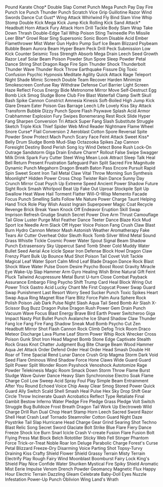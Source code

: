 Pound
Karate Chop*
Double Slap
Comet Punch
Mega Punch
Pay Day
Fire Punch
Ice Punch
Thunder Punch
Scratch
Vice Grip
Guillotine
Razor Wind
Swords Dance
Cut
Gust*
Wing Attack
Whirlwind
Fly
Bind
Slam
Vine Whip
Stomp
Double Kick
Mega Kick
Jump Kick
Rolling Kick
Sand Attack*
Headbutt
Horn Attack
Fury Attack
Horn Drill
Tackle
Body Slam
Wrap
Take Down
Thrash
Double-Edge
Tail Whip
Poison Sting
Twineedle
Pin Missile
Leer
Bite*
Growl
Roar
Sing
Supersonic
Sonic Boom
Disable
Acid
Ember
Flamethrower
Mist
Water Gun
Hydro Pump
Surf
Ice Beam
Blizzard
Psybeam
Bubble Beam
Aurora Beam
Hyper Beam
Peck
Drill Peck
Submission
Low Kick
Counter
Seismic Toss
Strength
Absorb
Mega Drain
Leech Seed
Growth
Razor Leaf
Solar Beam
Poison Powder
Stun Spore
Sleep Powder
Petal Dance
String Shot
Dragon Rage
Fire Spin
Thunder Shock
Thunderbolt
Thunder Wave
Thunder
Rock Throw
Earthquake
Fissure
Dig
Toxic
Confusion
Psychic
Hypnosis
Meditate
Agility
Quick Attack
Rage
Teleport
Night Shade
Mimic
Screech
Double Team
Recover
Harden
Minimize
Smokescreen
Confuse Ray
Withdraw
Defense Curl
Barrier
Light Screen
Haze
Reflect
Focus Energy
Bide
Metronome
Mirror Move
Self-Destruct
Egg Bomb
Lick
Smog
Sludge
Bone Club
Fire Blast
Waterfall
Clamp
Swift
Skull Bash
Spike Cannon
Constrict
Amnesia
Kinesis
Soft-Boiled
High Jump Kick
Glare
Dream Eater
Poison Gas
Barrage
Leech Life
Lovely Kiss
Sky Attack
Transform
Bubble
Dizzy Punch
Spore
Flash
Psywave
Splash
Acid Armor
Crabhammer
Explosion
Fury Swipes
Bonemerang
Rest
Rock Slide
Hyper Fang
Sharpen
Conversion
Tri Attack
Super Fang
Slash
Substitute
Struggle
Sketch
Triple Kick
Thief
Spider Web
Mind Reader
Nightmare
Flame Wheel
Snore
Curse*
Flail
Conversion 2
Aeroblast
Cotton Spore
Reversal
Spite
Powder Snow
Protect
Mach Punch
Scary Face
Feint Attack
Sweet Kiss*
Belly Drum
Sludge Bomb
Mud-Slap
Octazooka
Spikes
Zap Cannon
Foresight
Destiny Bond
Perish Song
Icy Wind
Detect
Bone Rush
Lock-On
Outrage
Sandstorm
Giga Drain
Endure
Charm*
Rollout
False Swipe
Swagger
Milk Drink
Spark
Fury Cutter
Steel Wing
Mean Look
Attract
Sleep Talk
Heal Bell
Return
Present
Frustration
Safeguard
Pain Split
Sacred Fire
Magnitude
Dynamic Punch
Megahorn
Dragon Breath
Baton Pass
Encore
Pursuit
Rapid Spin
Sweet Scent
Iron Tail
Metal Claw
Vital Throw
Morning Sun
Synthesis
Moonlight*
Hidden Power
Cross Chop
Twister
Rain Dance
Sunny Day
Crunch
Mirror Coat
Psych Up
Extreme Speed
Ancient Power
Shadow
Future Sight
Rock Smash
Whirlpool
Beat Up
Fake Out
Uproar
Stockpile
Spit Up
Swallow
Heat Wave
Hail
Torment
Flatter
Will-O-Wisp
Memento
Facade
Focus Punch
Smelling Salts
Follow Me
Nature Power
Charge
Taunt
Helping Hand
Trick
Role Play
Wish
Assist
Ingrain
Superpower
Magic Coat
Recycle
Revenge
Brick Break
Yawn
Knock Off
Endeavor
Eruption
Skill Swap
Imprison
Refresh
Grudge
Snatch
Secret Power
Dive
Arm Thrust
Camouflage
Tail Glow
Luster Purge
Mist
Feather Dance
Teeter Dance
Blaze Kick
Mud Sport
Ice
Needle Arm
Slack Off
Hyper Voice
Poison Fang
Crush Claw
Blast Burn
Hydro Cannon
Meteor Mash
Astonish
Weather
Aromatherapy
Fake Tears
Air Cutter
Overheat
Odor Sleuth
Rock Tomb
Silver Wind
Metal Sound
Grass Whistle
Tickle
Cosmic Power
Water Spout
Signal Beam
Shadow Punch
Extrasensory
Sky Uppercut
Sand Tomb
Sheer Cold
Muddy Water
Bullet Seed
Aerial Ace
Icicle Spear
Iron Defense
Block
Howl
Dragon Claw
Frenzy Plant
Bulk Up
Bounce
Mud Shot
Poison Tail
Covet
Volt Tackle
Magical Leaf
Water Sport
Calm Mind
Leaf Blade
Dragon Dance
Rock Blast
Shock Wave
Water Pulse
Doom Desire
Psycho Boost
Roost
Gravity
Miracle Eye
Wake-Up Slap
Hammer Arm
Gyro
Healing Wish
Brine
Natural Gift
Feint
Pluck
Tailwind
Acupressure
Metal Burst
U-turn
Close Combat
Payback
Assurance
Embargo
Fling
Psycho Shift
Trump Card
Heal Block
Wring Out
Power Trick
Gastro Acid
Lucky Chant
Me First
Copycat
Power Swap
Guard Swap
Punishment
Last Resort
Worry Seed
Sucker Punch
Toxic Spikes
Heart Swap
Aqua Ring
Magnet Rise
Flare Blitz
Force Palm
Aura Sphere
Rock Polish
Poison Jab
Dark Pulse
Night Slash
Aqua Tail
Seed Bomb
Air Slash
X-Scissor
Bug Buzz
Dragon Pulse
Dragon Rush
Power Gem
Drain Punch
Vacuum Wave
Focus Blast
Energy
Brave Bird
Earth Power
Switcheroo
Giga Impact
Nasty Plot
Bullet Punch
Avalanche
Ice Shard
Shadow Claw
Thunder Fang
Ice Fang
Fire Fang
Shadow Sneak
Mud Bomb
Psycho Cut
Zen Headbutt
Mirror Shot
Flash Cannon
Rock Climb
Defog
Trick Room
Draco Meteor
Discharge
Lava Plume
Leaf Storm
Power Whip
Rock Wrecker
Cross Poison
Gunk Shot
Iron Head
Magnet Bomb
Stone Edge
Captivate
Stealth Rock
Grass Knot
Chatter
Judgment
Bug Bite
Charge Beam
Wood Hammer
Aqua Jet
Attack Order
Defend Order
Heal Order
Head Smash
Double Hit
Roar of Time
Spacial Rend
Lunar Dance
Crush Grip
Magma Storm
Dark Void
Seed Flare
Ominous Wind
Shadow Force
Hone Claws
Wide Guard
Guard Split
Power Split
Wonder Room
Psyshock
Venoshock
Autotomize
Rage Powder
Telekinesis
Magic Room
Smack Down
Storm Throw
Flame Burst
Sludge Wave
Quiver Dance
Heavy Slam
Synchronoise
Electro
Soak
Flame Charge
Coil
Low Sweep
Acid Spray
Foul Play
Simple Beam
Entrainment
After You
Round
Echoed Voice
Chip Away
Clear Smog
Stored Power
Quick Guard
Ally Switch
Scald
Shell Smash
Heal Pulse
Hex
Sky Drop
Shift Gear
Circle Throw
Incinerate
Quash
Acrobatics
Reflect Type
Retaliate
Final Gambit
Bestow
Inferno
Water Pledge
Fire Pledge
Grass Pledge
Volt Switch
Struggle Bug
Bulldoze
Frost Breath
Dragon Tail
Work Up
Electroweb
Wild Charge
Drill Run
Dual Chop
Heart Stamp
Horn Leech
Sacred Sword
Razor Shell
Heat Crash
Leaf Tornado
Steamroller
Cotton Guard
Night Daze
Psystrike
Tail Slap
Hurricane
Head Charge
Gear Grind
Searing Shot
Techno Blast
Relic Song
Secret Sword
Glaciate
Bolt Strike
Blue Flare
Fiery Dance
Freeze Shock
Ice Burn
Snarl
Icicle Crash
V-create
Fusion Flare
Fusion Bolt
Flying Press
Mat Block
Belch
Rototiller
Sticky Web
Fell Stinger
Phantom Force
Trick-or-Treat
Noble Roar
Ion Deluge
Parabolic Charge
Forest's Curse
Petal Blizzard
Freeze-Dry
Disarming Voice
Parting Shot
Topsy-Turvy
Draining Kiss
Crafty Shield
Flower Shield
Grassy Terrain
Misty Terrain
Electrify
Play Rough
Fairy Wind
Moonblast
Boomburst
Fairy Lock
King's Shield
Play Nice
Confide
Water Shuriken
Mystical Fire
Spiky Shield
Aromatic Mist
Eerie Impulse
Venom Drench
Powder
Geomancy
Magnetic Flux
Happy Hour
Electric Terrain
Dazzling Gleam
Celebrate
Baby-Doll Eyes
Nuzzle
Infestation
Power-Up Punch
Oblivion Wing
Land's Wrath